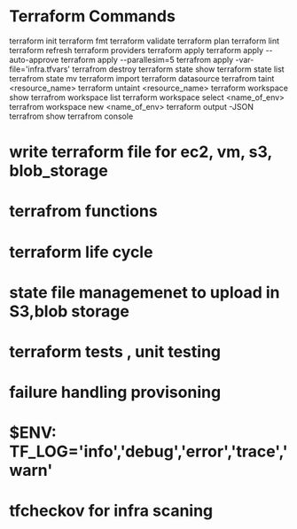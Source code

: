 # Terraform Commands
terraform init
terraform fmt 
terraform validate 
terraform plan
terraform lint
terraform refresh
terraform providers
terraform apply
terraform apply --auto-approve
terraform apply --parallesim=5
terrafrom apply -var-file='infra.tfvars'
terrafrom destroy
terraform state show
terraform state list
terrafrom state mv
terraform import
terraform datasource
terrafrom taint <resource_name>
terraform untaint <resource_name>
terraform workspace show
terrafrom workspace list
terraform workspace select <name_of_env>
terrafrom workspace new <name_of_env>
terraform output -JSON
terrafrom show
terrafrom console

# write terraform file for ec2, vm, s3, blob_storage
# terrafrom functions 
# terraform life cycle
# state file managemenet to upload in S3,blob storage
# terraform tests , unit testing 
# failure handling provisoning 
# $ENV: TF_LOG='info','debug','error','trace','warn'
# tfcheckov for infra scaning